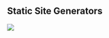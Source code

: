 ## Static Site Generators 

![](https://i.ritzastatic.com/images/70ff93d753624438b6018cd6b1ead96b/ssg-vs-wordpress.png)
